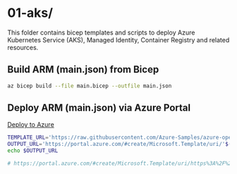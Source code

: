# 01-aks/

This folder contains bicep templates and scripts to deploy Azure Kubernetes Service (AKS), Managed Identity, Container Registry and related resources.  

## Build ARM (main.json) from Bicep

```bash
az bicep build --file main.bicep --outfile main.json
```

## Deploy ARM (main.json) via Azure Portal

[Deploy to Azure](https://portal.azure.com/#create/Microsoft.Template/uri/https%3A%2F%2Fraw.githubusercontent.com%2FAzure-Samples%2Fazure-opensource-labs%2Fmain%2Fcloud-native%2Faks-bicep-keda%2F01-aks%2Fmain.json)

```bash
TEMPLATE_URL='https://raw.githubusercontent.com/Azure-Samples/azure-opensource-labs/main/cloud-native/aks-bicep-keda/01-aks/main.json'
OUTPUT_URL='https://portal.azure.com/#create/Microsoft.Template/uri/'$(printf "$TEMPLATE_URL" | jq -s -R -r @uri )
echo $OUTPUT_URL

# https://portal.azure.com/#create/Microsoft.Template/uri/https%3A%2F%2Fraw.githubusercontent.com%2FAzure-Samples%2Fazure-opensource-labs%2Fmain%2Fcloud-native%2Faks-bicep-keda%2F01-aks%2Fmain.json
```
